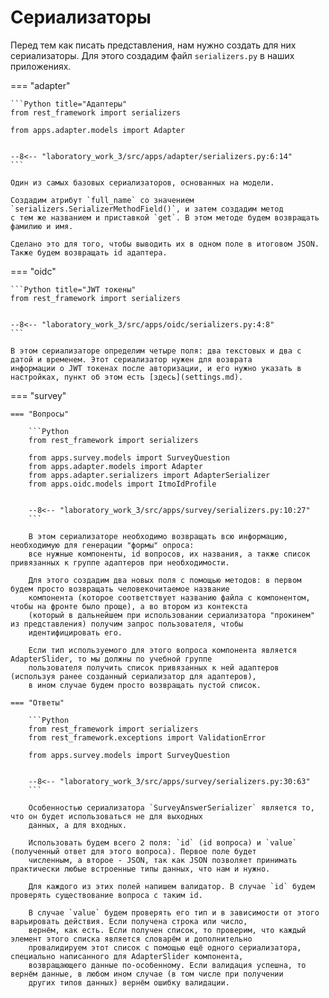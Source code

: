 # Сериализаторы

Перед тем как писать представления, нам нужно создать для них сериализаторы. 
Для этого создадим файл `serializers.py` в наших приложениях.

=== "adapter"

    ```Python title="Адаптеры"
    from rest_framework import serializers
    
    from apps.adapter.models import Adapter


    --8<-- "laboratory_work_3/src/apps/adapter/serializers.py:6:14"
    ```

    Один из самых базовых сериализаторов, основанных на модели. 

    Создадим атрибут `full_name` со значением `serializers.SerializerMethodField()`, и затем создадим метод 
    с тем же названием и приставкой `get`. В этом методе будем возвращать фамилию и имя. 

    Сделано это для того, чтобы выводить их в одном поле в итоговом JSON. Также будем возвращать id адаптера.

=== "oidc"

    ```Python title="JWT токены"
    from rest_framework import serializers


    --8<-- "laboratory_work_3/src/apps/oidc/serializers.py:4:8"
    ```

    В этом сериализаторе определим четыре поля: два текстовых и два с датой и временем. Этот сериализатор нужен для возврата 
    информации о JWT токенах после авторизации, и его нужно указать в настройках, пункт об этом есть [здесь](settings.md).

=== "survey"

    === "Вопросы"

        ```Python
        from rest_framework import serializers
        
        from apps.survey.models import SurveyQuestion
        from apps.adapter.models import Adapter
        from apps.adapter.serializers import AdapterSerializer
        from apps.oidc.models import ItmoIdProfile

    
        --8<-- "laboratory_work_3/src/apps/survey/serializers.py:10:27"
        ```

        В этом сериализаторе необходимо возвращать всю информацию, необходимую для генерации "формы" опроса: 
        все нужные компоненты, id вопросов, их названия, а также список привязанных к группе адаптеров при необходимости.

        Для этого создадим два новых поля с помощью методов: в первом будем просто возвращать человекочитаемое название 
        компонента (которое соответствует названию файла с компонентом, чтобы на фронте было проще), а во втором из контекста 
        (который в дальнейшем при использовании сериализатора "прокинем" из представления) получим запрос пользователя, чтобы 
        идентифицировать его. 

        Если тип используемого для этого вопроса компонента является AdapterSlider, то мы должны по учебной группе 
        пользователя получить список привязанных к ней адаптеров (используя ранее созданный сериализатор для адаптеров), 
        в ином случае будем просто возвращать пустой список.

    === "Ответы"

        ```Python
        from rest_framework import serializers
        from rest_framework.exceptions import ValidationError
        
        from apps.survey.models import SurveyQuestion

    
        --8<-- "laboratory_work_3/src/apps/survey/serializers.py:30:63"
        ```

        Особенностью сериализатора `SurveyAnswerSerializer` является то, что он будет использоваться не для выходных 
        данных, а для входных.

        Использовать будем всего 2 поля: `id` (id вопроса) и `value` (полученный ответ для этого вопроса). Первое поле будет 
        численным, а второе - JSON, так как JSON позволяет принимать практически любые встроенные типы данных, что нам и нужно.

        Для каждого из этих полей напишем валидатор. В случае `id` будем проверять существование вопроса с таким id. 

        В случае `value` будем проверять его тип и в зависимости от этого варьировать действия. Если получена строка или число, 
        вернём, как есть. Если получен список, то проверим, что каждый элемент этого списка является словарём и дополнительно 
        провалидируем этот список с помощью ещё одного сериализатора, специально написанного для AdapterSlider компонента, 
        возвращающего данные по-особенному. Если валидация успешна, то вернём данные, в любом ином случае (в том числе при получении 
        других типов данных) вернём ошибку валидации.